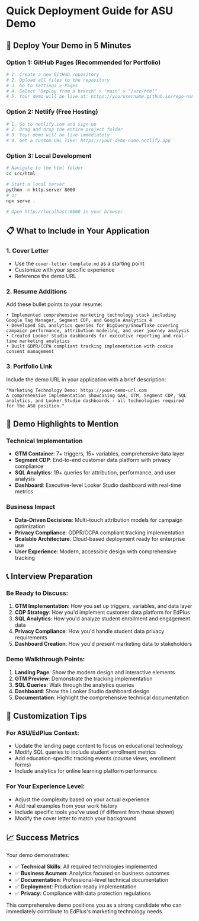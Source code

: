 # Quick Deployment Guide for ASU Demo

## 🚀 Deploy Your Demo in 5 Minutes

### Option 1: GitHub Pages (Recommended for Portfolio)
```bash
# 1. Create a new GitHub repository
# 2. Upload all files to the repository
# 3. Go to Settings > Pages
# 4. Select "Deploy from a branch" > "main" > "/src/html"
# 5. Your demo will be live at: https://yourusername.github.io/repo-name/
```

### Option 2: Netlify (Free Hosting)
```bash
# 1. Go to netlify.com and sign up
# 2. Drag and drop the entire project folder
# 3. Your demo will be live immediately
# 4. Get a custom URL like: https://your-demo-name.netlify.app
```

### Option 3: Local Development
```bash
# Navigate to the html folder
cd src/html

# Start a local server
python -m http.server 8000
# or
npx serve .

# Open http://localhost:8000 in your browser
```

## 📋 What to Include in Your Application

### 1. Cover Letter
- Use the `cover-letter-template.md` as a starting point
- Customize with your specific experience
- Reference the demo URL

### 2. Resume Additions
Add these bullet points to your resume:
```
• Implemented comprehensive marketing technology stack including Google Tag Manager, Segment CDP, and Google Analytics 4
• Developed SQL analytics queries for BigQuery/Snowflake covering campaign performance, attribution modeling, and user journey analysis
• Created Looker Studio dashboards for executive reporting and real-time marketing analytics
• Built GDPR/CCPA compliant tracking implementation with cookie consent management
```

### 3. Portfolio Link
Include the demo URL in your application with a brief description:
```
"Marketing Technology Demo: https://your-demo-url.com
A comprehensive implementation showcasing GA4, GTM, Segment CDP, SQL analytics, and Looker Studio dashboards - all technologies required for the ASU position."
```

## 🎯 Demo Highlights to Mention

### Technical Implementation
- **GTM Container**: 7+ triggers, 15+ variables, comprehensive data layer
- **Segment CDP**: End-to-end customer data platform with privacy compliance
- **SQL Analytics**: 19+ queries for attribution, performance, and user analysis
- **Dashboard**: Executive-level Looker Studio dashboard with real-time metrics

### Business Impact
- **Data-Driven Decisions**: Multi-touch attribution models for campaign optimization
- **Privacy Compliance**: GDPR/CCPA compliant tracking implementation
- **Scalable Architecture**: Cloud-based deployment ready for enterprise use
- **User Experience**: Modern, accessible design with comprehensive tracking

## 📞 Interview Preparation

### Be Ready to Discuss:
1. **GTM Implementation**: How you set up triggers, variables, and data layer
2. **CDP Strategy**: How you'd implement customer data platform for EdPlus
3. **SQL Analytics**: How you'd analyze student enrollment and engagement data
4. **Privacy Compliance**: How you'd handle student data privacy requirements
5. **Dashboard Creation**: How you'd present marketing data to stakeholders

### Demo Walkthrough Points:
1. **Landing Page**: Show the modern design and interactive elements
2. **GTM Preview**: Demonstrate the tracking implementation
3. **SQL Queries**: Walk through the analytics queries
4. **Dashboard**: Show the Looker Studio dashboard design
5. **Documentation**: Highlight the comprehensive technical documentation

## 🔧 Customization Tips

### For ASU/EdPlus Context:
- Update the landing page content to focus on educational technology
- Modify SQL queries to include student enrollment metrics
- Add education-specific tracking events (course views, enrollment forms)
- Include analytics for online learning platform performance

### For Your Experience Level:
- Adjust the complexity based on your actual experience
- Add real examples from your work history
- Include specific tools you've used (if different from those shown)
- Modify the cover letter to match your background

## 📈 Success Metrics

Your demo demonstrates:
- ✅ **Technical Skills**: All required technologies implemented
- ✅ **Business Acumen**: Analytics focused on business outcomes
- ✅ **Documentation**: Professional-level technical documentation
- ✅ **Deployment**: Production-ready implementation
- ✅ **Privacy**: Compliance with data protection regulations

This comprehensive demo positions you as a strong candidate who can immediately contribute to EdPlus's marketing technology needs. 